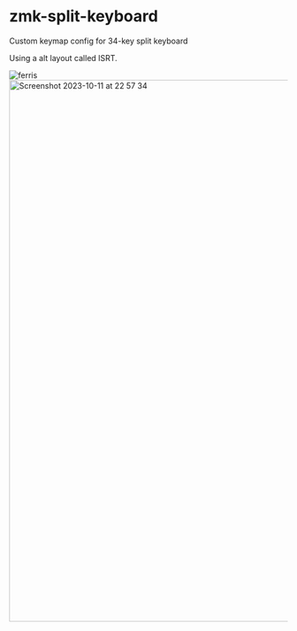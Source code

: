 # zmk-split-keyboard
Custom keymap config for 34-key split keyboard

Using a alt layout called ISRT.

![ferris](https://user-images.githubusercontent.com/107136644/236902149-903cfbcb-96a5-4e52-9781-801c87ba7f20.jpeg)
<img width="978" alt="Screenshot 2023-10-11 at 22 57 34" src="https://github.com/lieaks/zmk-split-keyboard/assets/107136644/c950b07a-a0a7-43c5-ba2c-af3936c739d0">

